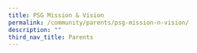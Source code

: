 ```yaml
---
title: PSG Mission & Vision
permalink: /community/parents/psg-mission-n-vision/
description: ""
third_nav_title: Parents
---
```

